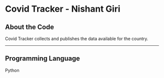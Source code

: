 # Covid Tracker - Nishant Giri

## About the Code

Covid Tracker collects and publishes the data available for the country.

---

## Programming Language

Python